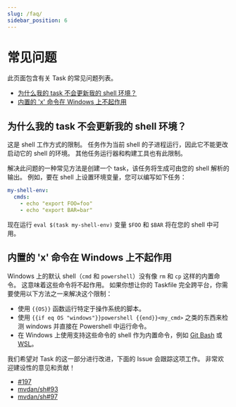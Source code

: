 ```yaml
---
slug: /faq/
sidebar_position: 6
---
```


# 常见问题

此页面包含有关 Task 的常见问题列表。

- [为什么我的 task 不会更新我的 shell 环境？](#为什么我的-task-不会更新我的-shell-环境)
- [内置的 'x' 命令在 Windows 上不起作用](#内置的-x-命令在-windows-上不起作用)

## 为什么我的 task 不会更新我的 shell 环境？

这是 shell 工作方式的限制。 任务作为当前 shell 的子进程运行，因此它不能更改启动它的 shell 的环境。 其他任务运行器和构建工具也有此限制。

解决此问题的一种常见方法是创建一个 task，该任务将生成可由您的 shell 解析的输出。 例如，要在 shell 上设置环境变量，您可以编写如下任务：

```yaml
my-shell-env:
  cmds:
    - echo "export FOO=foo"
    - echo "export BAR=bar"
```

现在运行 `eval $(task my-shell-env)` 变量 `$FOO` 和 `$BAR` 将在您的 shell 中可用。

## 内置的 'x' 命令在 Windows 上不起作用

Windows 上的默认 shell（`cmd` 和 `powershell`）没有像 `rm` 和 `cp` 这样的内置命令。 这意味着这些命令将不起作用。 如果你想让你的 Taskfile 完全跨平台，你需要使用以下方法之一来解决这个限制：

- 使用 `{{OS}}` 函数运行特定于操作系统的脚本。
- 使用 `{{if eq OS "windows"}}powershell {{end}}<my_cmd>` 之类的东西来检测 windows 并直接在 Powershell 中运行命令。
- 在 Windows 上使用支持这些命令的 shell 作为内置命令，例如 [Git Bash][git-bash] 或 [WSL][wsl]。

我们希望对 Task 的这一部分进行改进，下面的 Issue 会跟踪这项工作。 非常欢迎建设性的意见和贡献！

- [#197](https://github.com/go-task/task/issues/197)
- [mvdan/sh#93](https://github.com/mvdan/sh/issues/93)
- [mvdan/sh#97](https://github.com/mvdan/sh/issues/97)

<!-- prettier-ignore-start -->

<!-- prettier-ignore-end -->
[git-bash]: https://gitforwindows.org/
[wsl]: https://learn.microsoft.com/en-us/windows/wsl/install
